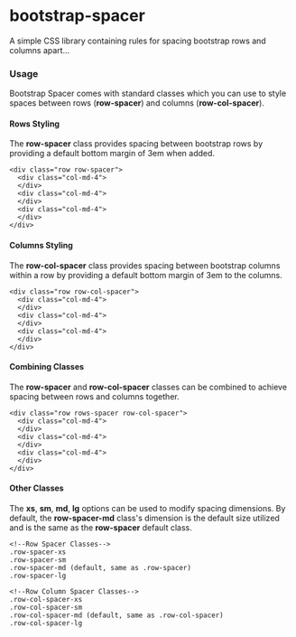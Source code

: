 # bootstrap-spacer
A simple CSS library containing rules for spacing bootstrap rows and columns apart...

### Usage
Bootstrap Spacer comes with standard classes which you can use to style spaces between rows (**row-spacer**) and columns (**row-col-spacer**).

#### Rows Styling
The **row-spacer** class provides spacing between bootstrap rows by providing a default bottom margin of 3em when added.
```
<div class="row row-spacer">
  <div class="col-md-4">
  </div>
  <div class="col-md-4">
  </div>
  <div class="col-md-4">
  </div>
</div>
```

#### Columns Styling
The **row-col-spacer** class provides spacing between bootstrap columns within a row by providing a default bottom margin of 3em to the columns.
```
<div class="row row-col-spacer">
  <div class="col-md-4">
  </div>
  <div class="col-md-4">
  </div>
  <div class="col-md-4">
  </div>
</div>
```

#### Combining Classes
The **row-spacer** and **row-col-spacer** classes can be combined to achieve spacing between rows and columns together.
```
<div class="row rows-spacer row-col-spacer">
  <div class="col-md-4">
  </div>
  <div class="col-md-4">
  </div>
  <div class="col-md-4">
  </div>
</div>
```

#### Other Classes
The **xs**, **sm**, **md**, **lg** options can be used to modify spacing dimensions. By default, the **row-spacer-md** class's dimension is the default size utilized and is the same as the **row-spacer** default class.
```
<!--Row Spacer Classes-->
.row-spacer-xs
.row-spacer-sm
.row-spacer-md (default, same as .row-spacer)
.row-spacer-lg

<!--Row Column Spacer Classes-->
.row-col-spacer-xs
.row-col-spacer-sm
.row-col-spacer-md (default, same as .row-col-spacer)
.row-col-spacer-lg
```
